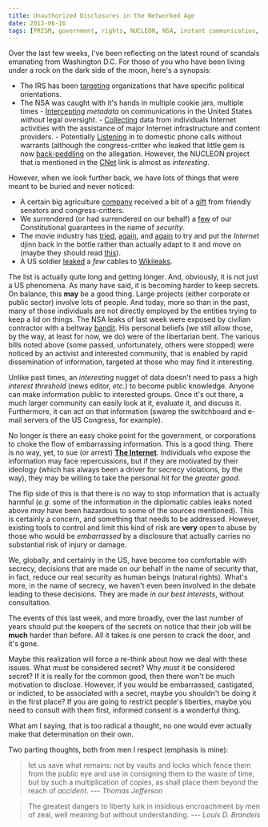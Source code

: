 ```yaml
---
title: Unauthorized Disclosures in the Networked Age
date: 2013-06-16
tags: [PRISM, government, rights, NUCLEON, NSA, instant communication, civic life]
---
```

Over the last few weeks, I've been reflecting on the latest round of
scandals emanating from Washington D.C.  For those of you who have
been living under a rock on the dark side of the moon, here's a
synopsis:

* The IRS has been
  [targeting](http://en.wikipedia.org/wiki/2013_IRS_scandal)
  organizations that have specific political orientations.
* The NSA was caught with it's hands in multiple cookie jars, multiple
  times
  	  - [Intercepting](http://www.guardian.co.uk/world/2013/jun/06/nsa-phone-records-verizon-court-order)
  _metadata_ on communications in the United States _without_ legal
  oversight.
  	  - [Collecting](http://www.guardian.co.uk/world/2013/jun/06/nsa-phone-records-verizon-court-order)
  data from individuals Internet activities with the assistance of
  major Internet infrastructure and content providers.
  	  - Potentially
        [Listening](http://news.cnet.com/8301-13578_3-57589495-38/nsa-spying-flap-extends-to-contents-of-u.s-phone-calls/)
        in to domestic phone calls without warrants (although the
        congress-critter who leaked that little gem is now
        [back-peddling](http://www.zdnet.com/nsa-can-allegedly-listen-to-phone-calls-without-warrants-report-7000016864/)
        on the allegation.  However, the NUCLEON project that is
        mentioned in the
        [CNet](http://news.cnet.com/8301-13578_3-57589495-38/nsa-spying-flap-extends-to-contents-of-u.s-phone-calls/)
        link is almost as _interesting_.

However, when we look further back, we have lots of things that were
meant to be buried and never noticed:

* A certain big agriculture [company](http://www.monsanto.com/)
  received a bit of a
  [gift](http://en.wikipedia.org/wiki/Farmer_Assurance_Provision) from
  friendly senators and congress-critters.
* We surrendered (or had surrendered on our behalf) a
  [few](http://www.forbes.com/sites/erikkain/2011/12/05/the-national-defense-authorization-act-is-the-greatest-threat-to-civil-liberties-americans-face/)
  of our Constitutional guarantees in the name of _security_.
* The movie industry has
  [tried](http://en.wikipedia.org/wiki/PROTECT_IP_Act),
  [again](http://en.wikipedia.org/wiki/Stop_Online_Piracy_Act), and
  [again](http://en.wikipedia.org/wiki/Combating_Online_Infringement_and_Counterfeits_Act)
  to try and put the _Internet_ djinn back in the bottle rather than
  actually adapt to it and move on (maybe they should read
  [this](http://www.amazon.com/Evolve-Die-Seven-Rethink-Business/dp/0470593458)).
* A US soldier
  [leaked](https://en.wikipedia.org/wiki/United_States_diplomatic_cables_leak)
  a _few_ cables to [Wikileaks](http://wikileaks.org).

The list is actually quite long and getting longer.  And, obviously,
it is not just a US phenomena.  As many have said, it is becoming
harder to keep secrets.  On balance, this **may** be a good
thing. Large projects (either corporate or public sector) involve lots
of people.  And today, more so than in the past, many of those
individuals are not directly employed by the entities trying to keep a
lid on things.  The NSA leaks of last week were exposed by civilian
contractor with a beltway [bandit](http://www.boozallen.com).  His
personal beliefs (we still allow those, by the way, at least for now,
we do) were of the libertarian bent.  The various bills noted above
(some passed, unfortunately, others were stopped) were noticed by an
activist and interested community, that is enabled by rapid
dissemination of information, targeted at those who may find it
interesting.

Unlike past times, an _interesting_ nugget of data doesn't need to
pass a high _interest threshold_ (news editor, _etc._) to become
public knowledge.  Anyone can make information public to interested
groups. Once it's out there, a much larger community can easily look
at it, evaluate it, and discuss it.  Furthermore, it can act on that
information (swamp the switchboard and e-mail servers of the US
Congress, for example).

No longer is there an easy choke point for the government, or
corporations to choke the flow of embarrassing information.  This is a
good thing.  There is no way, yet, to sue (or arrest) [__The
Internet__](http://imgs.xkcd.com/comics/duty_calls.png).
Individuals who expose the information may face
repercussions, but if they are motivated by their ideology (which has
always been a driver for secrecy violations, by the way), they may be
willing to take the personal _hit_ for the _greater good_.

The flip side of this is that there is no way to stop information that
is actually harmful (_e.g._ some of the information in the diplomatic
cables leaks noted above _may_ have been hazardous to some of the
sources mentioned).  This is certainly a concern, and something that
needs to be addressed.  However, existing tools to control and limit
this kind of risk are __very__ open to abuse by those who would be
_embarrassed_ by a disclosure that actually carries no substantial
risk of injury or damage.

We, globally, and certainly in the US, have become too comfortable
with secrecy, decisions that are made on our behalf in the name of
security that, in fact, reduce our real security as human beings
(natural rights).  What's more, in the name of secrecy, we haven't
even been involved in the debate leading to these decisions.  They are
made _in our best interests_, without consultation.

The events of this last week, and more broadly, over the last number
of years should put the keepers of the secrets on notice that their
job will be __much__ harder than before.  All it takes is one person
to crack the door, and it's gone.

Maybe this realization will force a re-think about how we deal with
these issues.  What _must_ be considered secret?  Why _must_ it be
considered secret?  If it is really for the common good, then there
won't be much motivation to disclose.  However, if you would be
embarrassed, castigated, or indicted, to be associated with a secret,
maybe you shouldn't be doing it in the first place?  If you are going
to restrict people's liberties, maybe you need to consult with them
first, informed consent is a wonderful thing.

What am I saying, that is too radical a thought, no one would ever
actually make that determination on their own.

Two parting thoughts, both from men I respect (emphasis is mine):

> let us save what remains: not by vaults and locks  which fence them
        from the public eye and use in consigning them to the waste of
        time, but by such a multiplication of copies, as shall place
        them beyond the reach of _accident_. --- _Thomas Jefferson_

> The greatest dangers to liberty lurk in insidious encroachment by
	men of zeal, well meaning but without understanding. --- _Louis D. Brandeis_
